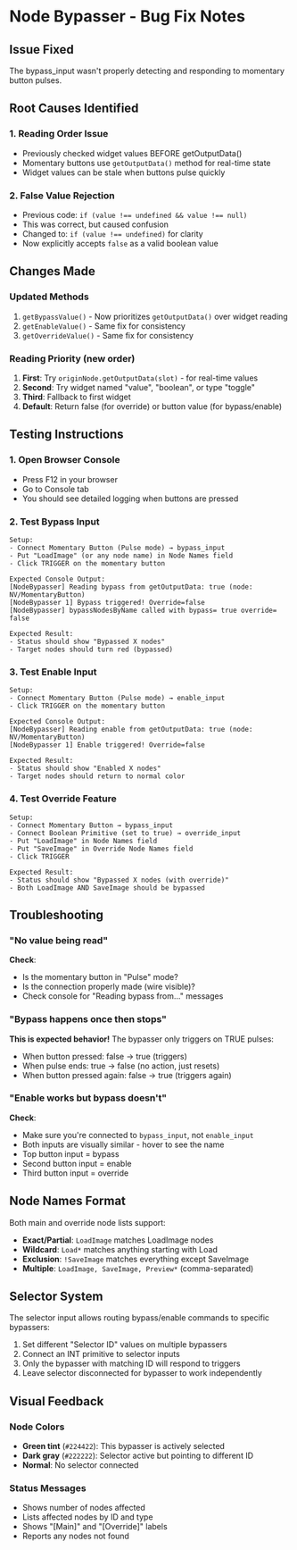 # Node Bypasser - Bug Fix Notes

## Issue Fixed
The bypass_input wasn't properly detecting and responding to momentary button pulses.

## Root Causes Identified

### 1. **Reading Order Issue**
- Previously checked widget values BEFORE getOutputData()
- Momentary buttons use `getOutputData()` method for real-time state
- Widget values can be stale when buttons pulse quickly

### 2. **False Value Rejection**
- Previous code: `if (value !== undefined && value !== null)`
- This was correct, but caused confusion
- Changed to: `if (value !== undefined)` for clarity
- Now explicitly accepts `false` as a valid boolean value

## Changes Made

### Updated Methods
1. `getBypassValue()` - Now prioritizes `getOutputData()` over widget reading
2. `getEnableValue()` - Same fix for consistency
3. `getOverrideValue()` - Same fix for consistency

### Reading Priority (new order)
1. **First**: Try `originNode.getOutputData(slot)` - for real-time values
2. **Second**: Try widget named "value", "boolean", or type "toggle"
3. **Third**: Fallback to first widget
4. **Default**: Return false (for override) or button value (for bypass/enable)

## Testing Instructions

### 1. Open Browser Console
- Press F12 in your browser
- Go to Console tab
- You should see detailed logging when buttons are pressed

### 2. Test Bypass Input
```
Setup:
- Connect Momentary Button (Pulse mode) → bypass_input
- Put "LoadImage" (or any node name) in Node Names field
- Click TRIGGER on the momentary button

Expected Console Output:
[NodeBypasser] Reading bypass from getOutputData: true (node: NV/MomentaryButton)
[NodeBypasser 1] Bypass triggered! Override=false
[NodeBypasser] bypassNodesByName called with bypass= true override= false

Expected Result:
- Status should show "Bypassed X nodes"
- Target nodes should turn red (bypassed)
```

### 3. Test Enable Input
```
Setup:
- Connect Momentary Button (Pulse mode) → enable_input
- Click TRIGGER on the momentary button

Expected Console Output:
[NodeBypasser] Reading enable from getOutputData: true (node: NV/MomentaryButton)
[NodeBypasser 1] Enable triggered! Override=false

Expected Result:
- Status should show "Enabled X nodes"
- Target nodes should return to normal color
```

### 4. Test Override Feature
```
Setup:
- Connect Momentary Button → bypass_input
- Connect Boolean Primitive (set to true) → override_input
- Put "LoadImage" in Node Names field
- Put "SaveImage" in Override Node Names field
- Click TRIGGER

Expected Result:
- Status should show "Bypassed X nodes (with override)"
- Both LoadImage AND SaveImage should be bypassed
```

## Troubleshooting

### "No value being read"
**Check**:
- Is the momentary button in "Pulse" mode?
- Is the connection properly made (wire visible)?
- Check console for "Reading bypass from..." messages

### "Bypass happens once then stops"
**This is expected behavior!** The bypasser only triggers on TRUE pulses:
- When button pressed: false → true (triggers)
- When pulse ends: true → false (no action, just resets)
- When button pressed again: false → true (triggers again)

### "Enable works but bypass doesn't"
**Check**:
- Make sure you're connected to `bypass_input`, not `enable_input`
- Both inputs are visually similar - hover to see the name
- Top button input = bypass
- Second button input = enable
- Third button input = override

## Node Names Format

Both main and override node lists support:
- **Exact/Partial**: `LoadImage` matches LoadImage nodes
- **Wildcard**: `Load*` matches anything starting with Load
- **Exclusion**: `!SaveImage` matches everything except SaveImage
- **Multiple**: `LoadImage, SaveImage, Preview*` (comma-separated)

## Selector System

The selector input allows routing bypass/enable commands to specific bypassers:
1. Set different "Selector ID" values on multiple bypassers
2. Connect an INT primitive to selector inputs
3. Only the bypasser with matching ID will respond to triggers
4. Leave selector disconnected for bypasser to work independently

## Visual Feedback

### Node Colors
- **Green tint** (`#224422`): This bypasser is actively selected
- **Dark gray** (`#222222`): Selector active but pointing to different ID
- **Normal**: No selector connected

### Status Messages
- Shows number of nodes affected
- Lists affected nodes by ID and type
- Shows "[Main]" and "[Override]" labels
- Reports any nodes not found

